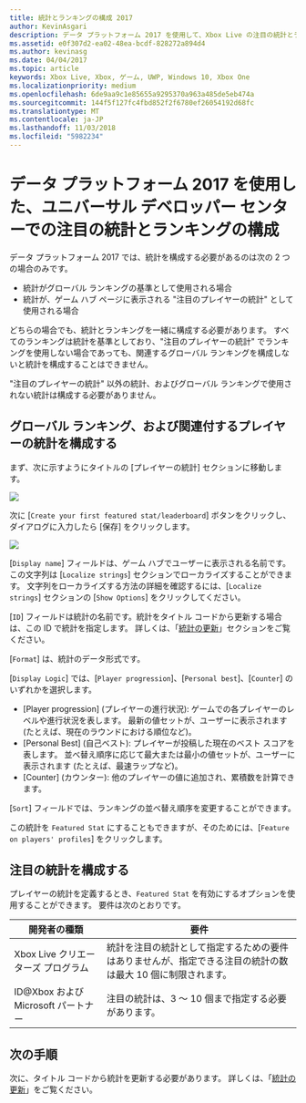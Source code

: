 ```yaml
---
title: 統計とランキングの構成 2017
author: KevinAsgari
description: データ プラットフォーム 2017 を使用して、Xbox Live の注目の統計とランキングをユニバーサル デベロッパー センターで構成する方法について説明します。
ms.assetid: e0f307d2-ea02-48ea-bcdf-828272a894d4
ms.author: kevinasg
ms.date: 04/04/2017
ms.topic: article
keywords: Xbox Live, Xbox, ゲーム, UWP, Windows 10, Xbox One
ms.localizationpriority: medium
ms.openlocfilehash: 6de9aa9c1e85655a9295370a963a485de5eb474a
ms.sourcegitcommit: 144f5f127fc4fbd852f2f6780ef26054192d68fc
ms.translationtype: MT
ms.contentlocale: ja-JP
ms.lasthandoff: 11/03/2018
ms.locfileid: "5982234"
---
```

# <a name="configuring-featured-stats-or-leaderboards-on-universal-dev-center-with-data-platform-2017"></a>データ プラットフォーム 2017 を使用した、ユニバーサル デベロッパー センターでの注目の統計とランキングの構成

データ プラットフォーム 2017 では、統計を構成する必要があるのは次の 2 つの場合のみです。

* 統計がグローバル ランキングの基準として使用される場合
* 統計が、ゲーム ハブ ページに表示される "注目のプレイヤーの統計" として使用される場合

どちらの場合でも、統計とランキングを一緒に構成する必要があります。 すべてのランキングは統計を基準としており、"注目のプレイヤーの統計" でランキングを使用しない場合であっても、関連するグローバル ランキングを構成しないと統計を構成することはできません。

"注目のプレイヤーの統計" 以外の統計、およびグローバル ランキングで使用されない統計は構成する必要がありません。

## <a name="configure-a-global-leaderboard-and-an-associated-player-stat"></a>グローバル ランキング、および関連付するプレイヤーの統計を構成する

まず、次に示すようにタイトルの [プレイヤーの統計] セクションに移動します。

![](../images/omega/dev_center_player_stats_creators.png)

次に [`Create your first featured stat/leaderboard`] ボタンをクリックし、ダイアログに入力したら [保存] をクリックします。

![](../images/omega/dev_center_player_stats_creators_leaderboard.png)

[`Display name`] フィールドは、ゲーム ハブでユーザーに表示される名前です。  この文字列は [`Localize strings`] セクションでローカライズすることができます。  文字列をローカライズする方法の詳細を確認するには、[`Localize strings`] セクションの [`Show Options`] をクリックしてください。

[`ID`] フィールドは統計の名前です。統計をタイトル コードから更新する場合は、この ID で統計を指定します。   詳しくは、「[統計の更新](player-stats-updating.md)」セクションをご覧ください。

[`Format`] は、統計のデータ形式です。

[`Display Logic`] では、[`Player progression`]、[`Personal best`]、[`Counter`] のいずれかを選択します。
- [Player progression] (プレイヤーの進行状況): ゲームでの各プレイヤーのレベルや進行状況を表します。  最新の値セットが、ユーザーに表示されます   (たとえば、現在のラウンドにおける順位など)。
- [Personal Best] (自己ベスト): プレイヤーが投稿した現在のベスト スコアを表します。 並べ替え順序に応じて最大または最小の値セットが、ユーザーに表示されます   (たとえば、最速ラップなど)。
- [Counter] (カウンター): 他のプレイヤーの値に追加され、累積数を計算できます。  

[`Sort`] フィールドでは、ランキングの並べ替え順序を変更することができます。

この統計を `Featured Stat` にすることもできますが、そのためには、[`Feature on players' profiles`] をクリックします。  

## <a name="configure-featured-stats"></a>注目の統計を構成する

プレイヤーの統計を定義するとき、`Featured Stat` を有効にするオプションを使用することができます。  要件は次のとおりです。

| 開発者の種類 | 要件 |
|----------------|-------------|
| Xbox Live クリエーターズ プログラム | 統計を注目の統計として指定するための要件はありませんが、指定できる注目の統計の数は最大 10 個に制限されます。 |
| ID@Xbox および Microsoft パートナー | 注目の統計は、3 ～ 10 個まで指定する必要があります。 |

## <a name="next-steps"></a>次の手順

次に、タイトル コードから統計を更新する必要があります。  詳しくは、「[統計の更新](player-stats-updating.md)」をご覧ください。